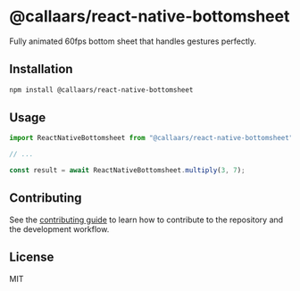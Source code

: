 # @callaars/react-native-bottomsheet

Fully animated 60fps bottom sheet that handles gestures perfectly.

## Installation

```sh
npm install @callaars/react-native-bottomsheet
```

## Usage

```js
import ReactNativeBottomsheet from "@callaars/react-native-bottomsheet";

// ...

const result = await ReactNativeBottomsheet.multiply(3, 7);
```

## Contributing

See the [contributing guide](CONTRIBUTING.md) to learn how to contribute to the repository and the development workflow.

## License

MIT
